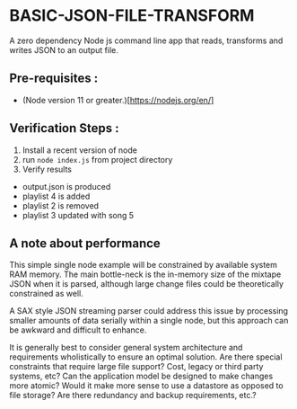 # BASIC-JSON-FILE-TRANSFORM

A zero dependency Node js command line app that reads, transforms and writes JSON to an output file.

## Pre-requisites :

- (Node version 11 or greater.)[https://nodejs.org/en/]

## Verification Steps :

1. Install a recent version of node
2. run ``` node index.js ``` from project directory
3. Verify results
- output.json is produced
- playlist 4 is added
- playlist 2 is removed
- playlist 3 updated with song 5

## A note about performance

This simple single node example will be constrained by available system RAM memory. The main bottle-neck is the in-memory size of the mixtape JSON when it is parsed, although large change files could be theoretically constrained as well.

A SAX style JSON streaming parser could address this issue by processing smaller amounts of data serially within a single node, but this approach can be awkward and difficult to enhance. 

It is generally best to consider general system architecture and requirements wholistically to ensure an optimal solution. Are there special constraints that require large file support? Cost, legacy or third party systems, etc? Can the application model be designed to make changes more atomic? Would it make more sense to use a datastore as opposed to file storage? Are there redundancy and backup requirements, etc.?
